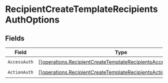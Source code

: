 # RecipientCreateTemplateRecipientsAuthOptions


## Fields

| Field                                                                                                                                              | Type                                                                                                                                               | Required                                                                                                                                           | Description                                                                                                                                        |
| -------------------------------------------------------------------------------------------------------------------------------------------------- | -------------------------------------------------------------------------------------------------------------------------------------------------- | -------------------------------------------------------------------------------------------------------------------------------------------------- | -------------------------------------------------------------------------------------------------------------------------------------------------- |
| `AccessAuth`                                                                                                                                       | [][operations.RecipientCreateTemplateRecipientsAccessAuthResponse](../../models/operations/recipientcreatetemplaterecipientsaccessauthresponse.md) | :heavy_check_mark:                                                                                                                                 | N/A                                                                                                                                                |
| `ActionAuth`                                                                                                                                       | [][operations.RecipientCreateTemplateRecipientsActionAuthResponse](../../models/operations/recipientcreatetemplaterecipientsactionauthresponse.md) | :heavy_check_mark:                                                                                                                                 | N/A                                                                                                                                                |